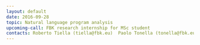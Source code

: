 ```yaml
---
layout: default
date: 2016-09-28
topic: Natural language program analysis
upcoming-call: FBK research internship for MSc student
contacts: Roberto Tiella (tiella@fbk.eu)  Paolo Tonella (tonella@fbk.eu)
---
```

